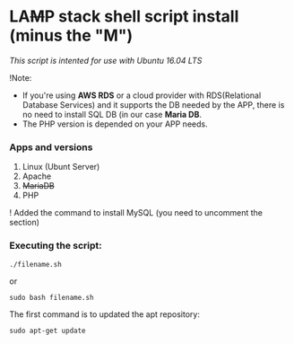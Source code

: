 # LA~~M~~P stack shell script install (minus the "M")
*This script is intented for use with Ubuntu 16.04 LTS*

!Note: 
- If you're using __AWS RDS__ or a cloud provider with RDS(Relational Database Services) and it supports the DB needed by the APP, there is no need to install SQL DB (in our case __Maria DB__.
- The PHP version is depended on your APP needs.
### Apps and versions
1. Linux (Ubunt Server)
2. Apache
3. ~~MariaDB~~
4. PHP

! Added the command to install MySQL (you need to uncomment the section)

### Executing the script:
``./filename.sh ``

or

``sudo bash filename.sh``

The first command is to updated the apt repository:

``sudo apt-get update ``

